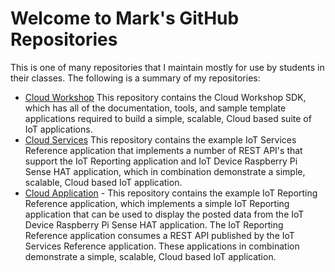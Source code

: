 # Welcome to Mark's GitHub Repositories
This is one of many repositories that I maintain mostly for use by students in their classes.
The following is a summary of my repositories:
* [Cloud Workshop](https://github.com/markreha/cloudworkshop/) This repository contains the Cloud Workshop SDK, which has all of the documentation, tools, and sample template applications required to build a simple, scalable, Cloud based suite of IoT applications.
* [Cloud Services](https://github.com/markreha/cloudservices/) This repository contains the example IoT Services Reference application that implements a number of REST API's that support the IoT Reporting application and IoT Device Raspberry Pi Sense HAT application, which in combination demonstrate a simple, scalable, Cloud based IoT application.
* [Cloud Application](https://github.com/markreha/cloudapp/) - This repository contains the example IoT Reporting Reference application, which implements a simple IoT Reporting application that can be used to display the posted data from the IoT Device Raspberry Pi Sense HAT application. The IoT Reporting Reference application consumes a REST API published by the IoT Services Reference application. These applications in combination demonstrate a simple, scalable, Cloud based IoT application.
